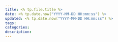 ```yaml
---
title: <% tp.file.title %>
date: <% tp.date.now("YYYY-MM-DD HH:mm:ss") %>
updated: <% tp.date.now("YYYY-MM-DD HH:mm:ss") %>
tags: 
categories: 
description: 
---
```


